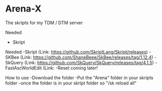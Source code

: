 # Arena-X
The skripts for my TDM / DTM server

Needed
- Skript

Needed
-Skript (Link: https://github.com/SkriptLang/Skript/releases)
-SKBee (Link: https://github.com/ShaneBeee/SkBee/releases/tag/1.12.4)
-SkQuery (Link: https://github.com/SkQuery/SkQuery/releases/tag/4.1.5)
-FastAscWorldEdit (Link:
-Reset coming later!




How to use
-Download the folder
-Put the "Arena" folder in your skripts folder
-once the folder is in your skript folder so "/sk reload all"

